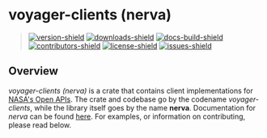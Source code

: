 # voyager-clients (nerva) 
> [![version-shield]][crate-link] [![downloads-shield]][crate-link] [![docs-build-shield]][docs-url] [![contributors-shield]][contributors-url] [![license-shield]][license-url] [![issues-shield]][issues-url]

## Overview
_voyager-clients (nerva)_ is a crate that contains client implementations for [NASA's Open APIs](https://api.nasa.gov). The crate and codebase go by the codename
_voyager-clients_, while the library itself goes by the name __nerva__. Documentation for _nerva_ can be found [here](https://docs.rs/voyager_client/0.3.4/voyager_client/). For examples, or information on contributing, please read below.


[version-shield]: https://img.shields.io/crates/v/voyager_client?style=plastic

[contributors-shield]: https://img.shields.io/github/contributors/ethgallucci/voyager?style=plastic

[contributors-url]: https://github.com/ethgallucci/voyager/graphs/contributors

[issues-shield]: https://img.shields.io/github/issues/ethgallucci/voyager?style=plastic
[issues-url]: https://github.com/ethgallucci/voyager/issues


[license-shield]: https://img.shields.io/crates/l/voyager_client?style=plastic
[license-url]: https://github.com/ethgallucci/voyager/blob/main/LICENSE

[commit-shield]: https://img.shields.io/github/commit-activity/w/ethgallucci/voyager?style=plastic
[commit-url]: https://github.com/ethgallucci/voyager/commits/main

[downloads-shield]: https://img.shields.io/crates/d/voyager_client?style=plastic
[crate-link]: https://crates.io/crates/voyager_client

[docs-build-shield]: https://img.shields.io/docsrs/voyager_client/latest?label=build&style=plastic
[docs-url]: https://docs.rs/voyager_client
